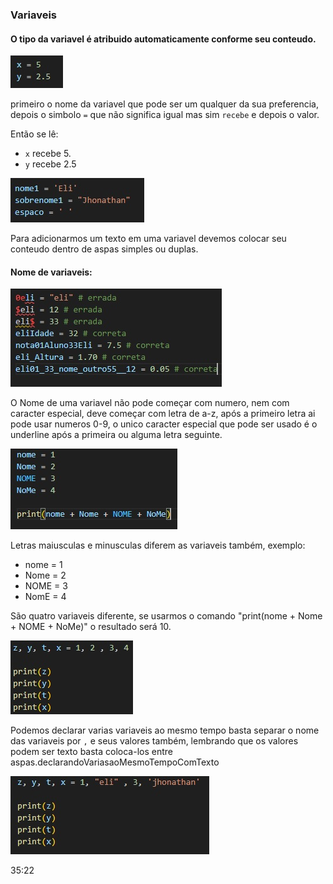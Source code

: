 ### Variaveis
#### O tipo da variavel é atribuido automaticamente conforme seu conteudo.
![Variaveis](https://github.com/elijhonathan/DocumentandoPython/blob/main/Arquivos/VariaveisSimples.jpg)

primeiro o nome da variavel que pode ser um qualquer da sua preferencia, depois o simbolo `=` que não significa igual mas sim `recebe` e depois o valor.

Então se lê:
- `x` recebe 5.
- `y` recebe 2.5

![Variaveis2](https://github.com/elijhonathan/DocumentandoPython/blob/main/Arquivos/declarandoTexto.jpg)

Para adicionarmos um texto em uma variavel devemos colocar seu conteudo dentro de aspas simples ou duplas.

#### Nome de variaveis:
![VariaveisCertoErrado](https://github.com/elijhonathan/DocumentandoPython/blob/main/Arquivos/exemploCertoErradoVariaveis.jpg)

O Nome de uma variavel não pode começar com numero, nem com caracter especial, deve começar com letra de a-z, após a primeiro letra ai pode usar numeros 0-9, o unico caracter especial que pode ser usado é o underline após a primeira ou alguma letra seguinte.

![VariaveisNomes](https://github.com/elijhonathan/DocumentandoPython/blob/main/Arquivos/diferencaMaiusculasMinusculas.jpg)

Letras maiusculas e minusculas diferem as variaveis também, exemplo:
- nome = 1
- Nome = 2
- NOME = 3
- NomE = 4

São quatro variaveis diferente, se usarmos o comando "print(nome + Nome + NOME + NoMe)" o resultado será 10.

![VariaveisNomes](https://github.com/elijhonathan/DocumentandoPython/blob/main/Arquivos/declarandoVariasaoMesmoTempo.jpg)

Podemos declarar varias variaveis ao mesmo tempo basta separar o nome das variaveis por `,` e seus valores também, lembrando que os valores podem ser texto basta coloca-los entre aspas.declarandoVariasaoMesmoTempoComTexto

![VariaveisNomesTexto](https://github.com/elijhonathan/DocumentandoPython/blob/main/Arquivos/declarandoVariasaoMesmoTempoComTexto.jpg)

35:22
